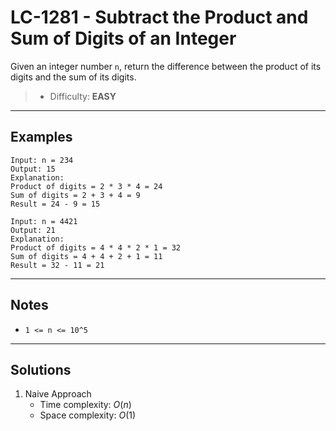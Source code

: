 # LC-1281 - Subtract the Product and Sum of Digits of an Integer

Given an integer number `n`, return the difference between the product of its digits and the sum of its digits.

> * Difficulty: **EASY**

---
## Examples

```
Input: n = 234
Output: 15 
Explanation: 
Product of digits = 2 * 3 * 4 = 24 
Sum of digits = 2 + 3 + 4 = 9 
Result = 24 - 9 = 15
```

```
Input: n = 4421
Output: 21
Explanation: 
Product of digits = 4 * 4 * 2 * 1 = 32 
Sum of digits = 4 + 4 + 2 + 1 = 11 
Result = 32 - 11 = 21
```

---
## Notes

* `1 <= n <= 10^5`

---
## Solutions

1. Naive Approach
    * Time complexity: $O(n)$
    * Space complexity: $O(1)$
